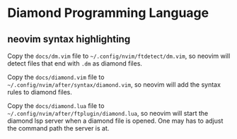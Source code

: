# Diamond Programming Language

## neovim syntax highlighting

Copy the `docs/dm.vim` file to `~/.config/nvim/ftdetect/dm.vim`, so neovim will detect files
that end with `.dm` as diamond files.

Copy the `docs/diamond.vim` file to `~/.config/nvim/after/syntax/diamond.vim`, so neovim will
add the syntax rules to diamond files.

Copy the `docs/diamond.lua` file to `~/.config/nvim/after/ftplugin/diamond.lua`, so neovim will
start the diamond lsp server when a diamond file is opened.
One may has to adjust the command path the server is at.
